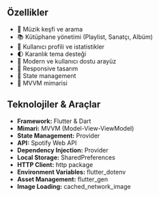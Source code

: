 ## Özellikler

- 🎵 Müzik keşfi ve arama
- 📚 Kütüphane yönetimi (Playlist, Sanatçı, Albüm)
- 👤 Kullanıcı profili ve istatistikler
- 🌓 Karanlık tema desteği
- 🎨 Modern ve kullanıcı dostu arayüz
- 📱 Responsive tasarım
- 🔄 State management
- 🎯 MVVM mimarisi

## Teknolojiler & Araçlar

- **Framework:** Flutter & Dart
- **Mimari:** MVVM (Model-View-ViewModel)
- **State Management:** Provider
- **API:** Spotify Web API
- **Dependency Injection:** Provider
- **Local Storage:** SharedPreferences
- **HTTP Client:** http package
- **Environment Variables:** flutter_dotenv
- **Asset Management:** flutter_gen
- **Image Loading:** cached_network_image

